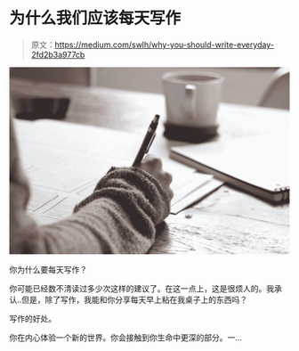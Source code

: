 # 为什么我们应该每天写作

> 原文：<https://medium.com/swlh/why-you-should-write-everyday-2fd2b3a977cb>

![](img/5e84c1824c8cfc1f25b4001d96ea698a.png)

你为什么要每天写作？

你可能已经数不清读过多少次这样的建议了。在这一点上，这是很烦人的。我承认..但是，除了写作，我能和你分享每天早上粘在我桌子上的东西吗？

写作的好处。

你在内心体验一个新的世界。你会接触到你生命中更深的部分。一…